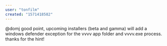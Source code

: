 ```yaml
---
user: "tonfilm"
created: "1571418582"
---
```


@domj good point, upcoming installers (beta and gamma) will add a windows defender exception for the vvvv app folder and vvvv.exe process. thanks for the hint!
